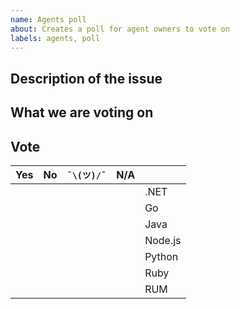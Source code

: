 ```yaml
---
name: Agents poll
about: Creates a poll for agent owners to vote on
labels: agents, poll
---
```


## Description of the issue

## What we are voting on

## Vote

| Yes | No | `¯\(ツ)/¯` | N/A |        |
|-----|----|------------|-----|--------|
|     |    |            |     | .NET   |
|     |    |            |     | Go     |
|     |    |            |     | Java   |
|     |    |            |     | Node.js|
|     |    |            |     | Python |
|     |    |            |     | Ruby   |
|     |    |            |     | RUM    |
